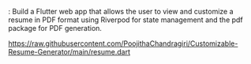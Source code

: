 : Build a Flutter web app that allows the user to view and customize a resume in PDF format using Riverpod
for state management and the pdf package for PDF generation.

https://raw.githubusercontent.com/PoojithaChandragiri/Customizable-Resume-Generator/main/resume.dart
